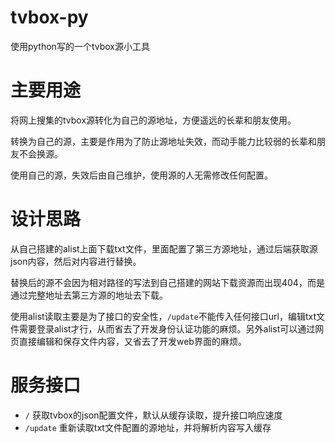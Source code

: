 # tvbox-py
使用python写的一个tvbox源小工具

# 主要用途
将网上搜集的tvbox源转化为自己的源地址，方便遥远的长辈和朋友使用。

转换为自己的源，主要是作用为了防止源地址失效，而动手能力比较弱的长辈和朋友不会换源。

使用自己的源，失效后由自己维护，使用源的人无需修改任何配置。

# 设计思路
从自己搭建的alist上面下载txt文件，里面配置了第三方源地址，通过后端获取源json内容，然后对内容进行替换。

替换后的源不会因为相对路径的写法到自己搭建的网站下载资源而出现404，而是通过完整地址去第三方源的地址去下载。

使用alist读取主要是为了接口的安全性，`/update`不能传入任何接口url，编辑txt文件需要登录alist才行，从而省去了开发身份认证功能的麻烦。另外alist可以通过网页直接编辑和保存文件内容，又省去了开发web界面的麻烦。

# 服务接口
- `/` 获取tvbox的json配置文件，默认从缓存读取，提升接口响应速度
- `/update` 重新读取txt文件配置的源地址，并将解析内容写入缓存
